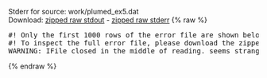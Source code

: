 Stderr for source:  work/plumed_ex5.dat   
Download: [zipped raw stdout](plumed_ex5.dat.plumed.stdout.txt.zip) - [zipped raw stderr](plumed_ex5.dat.plumed.stderr.txt.zip) 
{% raw %}
<pre>
#! Only the first 1000 rows of the error file are shown below
#! To inspect the full error file, please download the zipped raw stderr file above
WARNING: IFile closed in the middle of reading. seems strange!
</pre>
{% endraw %}

